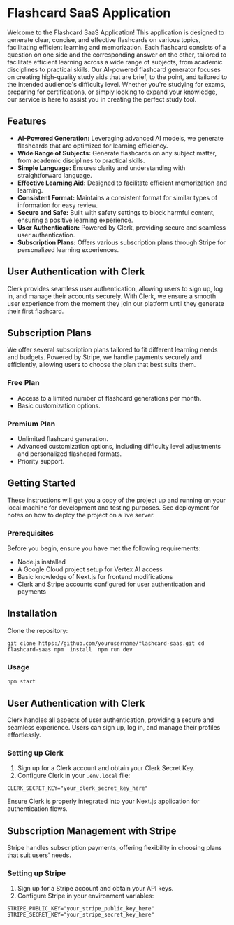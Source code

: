 # Flashcard SaaS Application

Welcome to the Flashcard SaaS Application! This application is designed to generate clear, concise, and effective flashcards on various topics, facilitating efficient learning and memorization. Each flashcard consists of a question on one side and the corresponding answer on the other, tailored to facilitate efficient learning across a wide range of subjects, from academic disciplines to practical skills. Our AI-powered flashcard generator focuses on creating high-quality study aids that are brief, to the point, and tailored to the intended audience's difficulty level. Whether you're studying for exams, preparing for certifications, or simply looking to expand your knowledge, our service is here to assist you in creating the perfect study tool.

## Features

-   **AI-Powered Generation:**  Leveraging advanced AI models, we generate flashcards that are optimized for learning efficiency.
-   **Wide Range of Subjects:**  Generate flashcards on any subject matter, from academic disciplines to practical skills.
-   **Simple Language:**  Ensures clarity and understanding with straightforward language.
-   **Effective Learning Aid:**  Designed to facilitate efficient memorization and learning.
-   **Consistent Format:**  Maintains a consistent format for similar types of information for easy review.
-   **Secure and Safe:**  Built with safety settings to block harmful content, ensuring a positive learning experience.
-   **User Authentication:**  Powered by Clerk, providing secure and seamless user authentication.
-   **Subscription Plans:**  Offers various subscription plans through Stripe for personalized learning experiences.

## User Authentication with Clerk

Clerk provides seamless user authentication, allowing users to sign up, log in, and manage their accounts securely. With Clerk, we ensure a smooth user experience from the moment they join our platform until they generate their first flashcard.

## Subscription Plans

We offer several subscription plans tailored to fit different learning needs and budgets. Powered by Stripe, we handle payments securely and efficiently, allowing users to choose the plan that best suits them.

### Free Plan

-   Access to a limited number of flashcard generations per month.
-   Basic customization options.

### Premium Plan

-   Unlimited flashcard generation.
-   Advanced customization options, including difficulty level adjustments and personalized flashcard formats.
-   Priority support.

## Getting Started

These instructions will get you a copy of the project up and running on your local machine for development and testing purposes. See deployment for notes on how to deploy the project on a live server.

### Prerequisites

Before you begin, ensure you have met the following requirements:

-   Node.js installed
-   A Google Cloud project setup for Vertex AI access
-   Basic knowledge of Next.js for frontend modifications
-   Clerk and Stripe accounts configured for user authentication and payments

## Installation

Clone the repository:

`git clone https://github.com/yourusername/flashcard-saas.git cd flashcard-saas npm  install  npm run dev`


### Usage

`npm start`

## User Authentication with Clerk

Clerk handles all aspects of user authentication, providing a secure and seamless experience. Users can sign up, log in, and manage their profiles effortlessly.

### Setting up Clerk

1.  Sign up for a Clerk account and obtain your Clerk Secret Key.
2.  Configure Clerk in your  `.env.local`  file:

`CLERK_SECRET_KEY="your_clerk_secret_key_here"`

Ensure Clerk is properly integrated into your Next.js application for authentication flows.

## Subscription Management with Stripe

Stripe handles subscription payments, offering flexibility in choosing plans that suit users' needs.

### Setting up Stripe

1.  Sign up for a Stripe account and obtain your API keys.
2.  Configure Stripe in your environment variables:

`STRIPE_PUBLIC_KEY="your_stripe_public_key_here"  STRIPE_SECRET_KEY="your_stripe_secret_key_here"`
